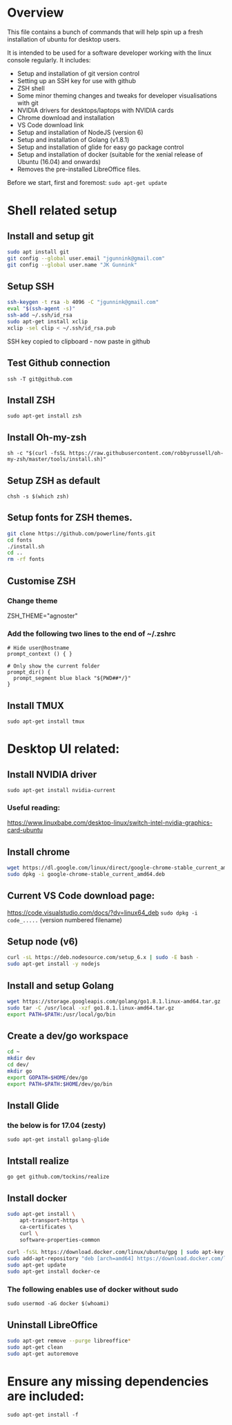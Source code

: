 # Overview
This file contains a bunch of commands that will help spin up a fresh installation of ubuntu for desktop users.

It is intended to be used for a software developer working with the linux console regularly.
It includes:
- Setup and installation of git version control
- Setting up an SSH key for use with github
- ZSH shell
- Some minor theming changes and tweaks for developer visualisations with git
- NVIDIA drivers for desktops/laptops with NVIDIA cards
- Chrome download and installation
- VS Code download link
- Setup and installation of NodeJS (version 6)
- Setup and installation of Golang (v1.8.1)
- Setup and installation of glide for easy go package control
- Setup and installation of docker (suitable for the xenial release of Ubuntu (16.04) and onwards)
- Removes the pre-installed LibreOffice files.

Before we start, first and foremost:
`sudo apt-get update`

# Shell related setup
## Install and setup git
```bash
sudo apt install git
git config --global user.email "jgunnink@gmail.com"
git config --global user.name "JK Gunnink"
```

## Setup SSH
```bash
ssh-keygen -t rsa -b 4096 -C "jgunnink@gmail.com"
eval "$(ssh-agent -s)"
ssh-add ~/.ssh/id_rsa
sudo apt-get install xclip
xclip -sel clip < ~/.ssh/id_rsa.pub
```
SSH key copied to clipboard - now paste in github

## Test Github connection
`ssh -T git@github.com`

## Install ZSH
`sudo apt-get install zsh`
## Install Oh-my-zsh
`sh -c "$(curl -fsSL https://raw.githubusercontent.com/robbyrussell/oh-my-zsh/master/tools/install.sh)"`

## Setup ZSH as default
`chsh -s $(which zsh)`

## Setup fonts for ZSH themes.
```bash
git clone https://github.com/powerline/fonts.git
cd fonts
./install.sh
cd ..
rm -rf fonts
```

## Customise ZSH
### Change theme
ZSH_THEME="agnoster"

### Add the following two lines to the end of ~/.zshrc
```
# Hide user@hostname
prompt_context () { }

# Only show the current folder
prompt_dir() {
  prompt_segment blue black "${PWD##*/}"
}
```
## Install TMUX
`sudo apt-get install tmux`

# Desktop UI related:
## Install NVIDIA driver
`sudo apt-get install nvidia-current`
### Useful reading:
https://www.linuxbabe.com/desktop-linux/switch-intel-nvidia-graphics-card-ubuntu

## Install chrome
```bash
wget https://dl.google.com/linux/direct/google-chrome-stable_current_amd64.deb
sudo dpkg -i google-chrome-stable_current_amd64.deb
```

## Current VS Code download page:
https://code.visualstudio.com/docs/?dv=linux64_deb
`sudo dpkg -i code_.....` (version numbered filename)

## Setup node (v6)
```bash
curl -sL https://deb.nodesource.com/setup_6.x | sudo -E bash -
sudo apt-get install -y nodejs
```

## Install and setup Golang
```bash
wget https://storage.googleapis.com/golang/go1.8.1.linux-amd64.tar.gz
sudo tar -C /usr/local -xzf go1.8.1.linux-amd64.tar.gz
export PATH=$PATH:/usr/local/go/bin
```

## Create a dev/go workspace
```bash
cd ~
mkdir dev
cd dev/
mkdir go
export GOPATH=$HOME/dev/go
export PATH=$PATH:$HOME/dev/go/bin
```

## Install Glide
### the below is for 17.04 (zesty)
`sudo apt-get install golang-glide`

## Intstall realize
`go get github.com/tockins/realize`

## Install docker
```bash
sudo apt-get install \
    apt-transport-https \
    ca-certificates \
    curl \
    software-properties-common
```
```bash
curl -fsSL https://download.docker.com/linux/ubuntu/gpg | sudo apt-key add -
sudo add-apt-repository "deb [arch=amd64] https://download.docker.com/linux/ubuntu xenial stable"
sudo apt-get update
sudo apt-get install docker-ce
```
### The following enables use of docker without sudo
`sudo usermod -aG docker $(whoami)`

## Uninstall LibreOffice
```bash
sudo apt-get remove --purge libreoffice*
sudo apt-get clean
sudo apt-get autoremove
```

# Ensure any missing dependencies are included:
`sudo apt-get install -f`
